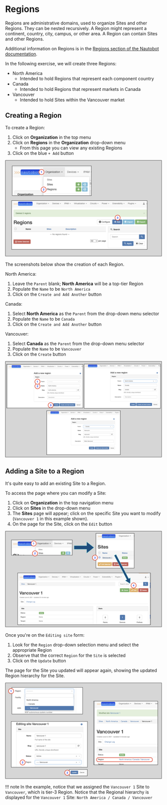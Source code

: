 # Regions

Regions are administrative domains, used to organize Sites and other Regions. They can be nested recursively.
A Region might represent a continent, country, city, campus, or other area. A Region can contain Sites and other Regions.

Additional information on Regions is in the [Regions section of the Nautobot documentation](../../core-data-model/dcim/region.md).

In the following exercise, we will create three Regions:

* North America
    * Intended to hold Regions that represent each component country
* Canada
    * Intended to hold Regions that represent markets in Canada
* Vancouver
    * Intended to hold Sites within the Vancouver market

## Creating a Region

To create a Region:

1. Click on **Organization** in the top menu
2. Click on **Regions** in the **Organization** drop-down menu
    * From this page you can view any existing Regions
3. Click on the blue `+ Add` button

![Region page](../images/getting-started-nautobot-ui/7-region-page.png)

The screenshots below show the creation of each Region.

North America:

1. Leave the `Parent` blank; **North America** will be a top-tier Region
2. Populate the `Name` to be `North America`
3. Click on the `Create and Add Another` button

Canada:

1. Select **North America** as the `Parent` from the drop-down menu selector
2. Populate the `Name` to be `Canada`
3. Click on the `Create and Add Another` button

Vancouver:

1. Select **Canada** as the `Parent` from the drop-down menu selector
2. Populate the `Name` to be `Vancouver`
3. Click on the `Create` button

![Create region](../images/getting-started-nautobot-ui/6-create-region.png)

## Adding a Site to a Region

It's quite easy to add an existing Site to a Region.

To access the page where you can modify a Site:

1. Click on **Organization** in the top navigation menu
2. Click on **Sites** in the drop-down menu
3. The **Sites** page will appear; click on the specific Site you want to modify (`Vancouver 1` in this example shown).
4. On the page for the Site, click on the `Edit` button

![Add site to region](../images/getting-started-nautobot-ui/8-add-site-to-region.png)

Once you're on the `Editing site` form:

1. Look for the `Region` drop-down selection menu and select the appropriate Region
2. Observe that the correct `Region` for the `Site` is selected
3. Click on the `Update` button

The page for the Site you updated will appear again, showing the updated Region hierarchy for the Site.

![Add site to region step 2](../images/getting-started-nautobot-ui/9-add-site-to-region-step-2.png)

!!! note
    In the example, notice that we assigned the `Vancouver 1` Site to `Vancouver`, which is tier-3 Region.
    Notice that the Regional hierarchy is displayed for the `Vancouver 1` Site: `North America / Canada / Vancouver`
